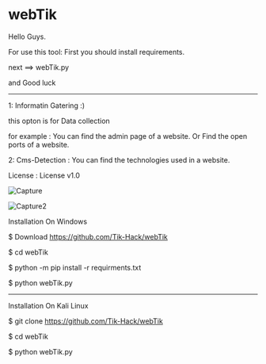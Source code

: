 # webTik


Hello Guys.

For use this tool:
First you should install requirements.

next ==> webTik.py

and Good luck

------------------------------------------------------

1: Informatin Gatering :)

this opton is for Data collection

for example :
You can find the admin page of a website.
Or
Find the open ports of a website.

2: Cms-Detection :
You can find the technologies used in a website.

License :
License v1.0





![Capture](https://user-images.githubusercontent.com/82884284/115515523-76662100-a29a-11eb-9f77-5dc7d166b84f.JPG)


![Capture2](https://user-images.githubusercontent.com/82884284/115515539-79611180-a29a-11eb-953a-36b41143698c.JPG)



Installation On Windows

$ Download  https://github.com/Tik-Hack/webTik

$ cd webTik

$ python -m pip install -r requirments.txt

$ python webTik.py

---------------------------------------------------------------------------

Installation On Kali Linux

$ git clone https://github.com/Tik-Hack/webTik

$ cd webTik

$ python webTik.py
